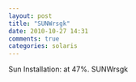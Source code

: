 ```yaml
---
layout: post
title: "SUNWrsgk"
date: 2010-10-27 14:31
comments: true
categories: solaris 
---
```


Sun Installation: at 47%. SUNWrsgk

